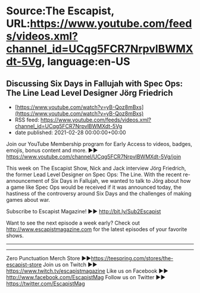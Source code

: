 # Source:The Escapist, URL:https://www.youtube.com/feeds/videos.xml?channel_id=UCqg5FCR7NrpvlBWMXdt-5Vg, language:en-US

## Discussing Six Days in Fallujah with Spec Ops: The Line Lead Level Designer Jörg Friedrich
 - [https://www.youtube.com/watch?v=yB-Qoz8mBxs](https://www.youtube.com/watch?v=yB-Qoz8mBxs)
 - RSS feed: https://www.youtube.com/feeds/videos.xml?channel_id=UCqg5FCR7NrpvlBWMXdt-5Vg
 - date published: 2021-02-28 00:00:00+00:00

Join our YouTube Membership program for Early Access to videos, badges, emojis, bonus content and more. ►► https://www.youtube.com/channel/UCqg5FCR7NrpvlBWMXdt-5Vg/join

This week on The Escapist Show, Nick and Jack interview Jörg Friedrich, the former Lead Level Designer on Spec Ops: The Line. With the recent re-announcement of Six Days in Fallujah, we wanted to talk to Jörg about how a game like Spec Ops would be received if it was announced today, the hastiness of the controversy around Six Days and the challenges of making games about war.

Subscribe to Escapist Magazine! ►► http://bit.ly/Sub2Escapist

Want to see the next episode a week early? Check out http://www.escapistmagazine.com for the latest episodes of your favorite shows.

---



---


Zero Punctuation Merch Store ►►https://teespring.com/stores/the-escapist-store
Join us on Twitch ►► https://www.twitch.tv/escapistmagazine 
Like us on Facebook ►► http://www.facebook.com/EscapistMag
Follow us on Twitter ►► https://twitter.com/EscapistMag

